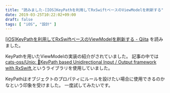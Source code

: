 ```yaml
---
title: "読みました-[IOS]KeyPathを利用してRxSwiftベースのViewModelを刷新する"
date: 2019-03-25T10:22:02+09:00
draft: false
tags: [ "iOS", "設計" ]
---
```


[[iOS]KeyPathを利用してRxSwiftベースのViewModelを刷新する - Qiita](https://qiita.com/marty-suzuki/items/92182ee52332eb79f8a9) を読みました。

KeyPathを用いたViewModelの実装の紹介がされていました。
記事の中では[cats-oss/Unio: 🔄KeyPath based Unidirectional Input / Output framework with RxSwift.](https://github.com/cats-oss/Unio)というライブラリを使用していました。

KeyPathはオブジェクトのプロパティにルールを設けたい場合に使用できるのかなという印象を受けました。
一度試してみたいです。
